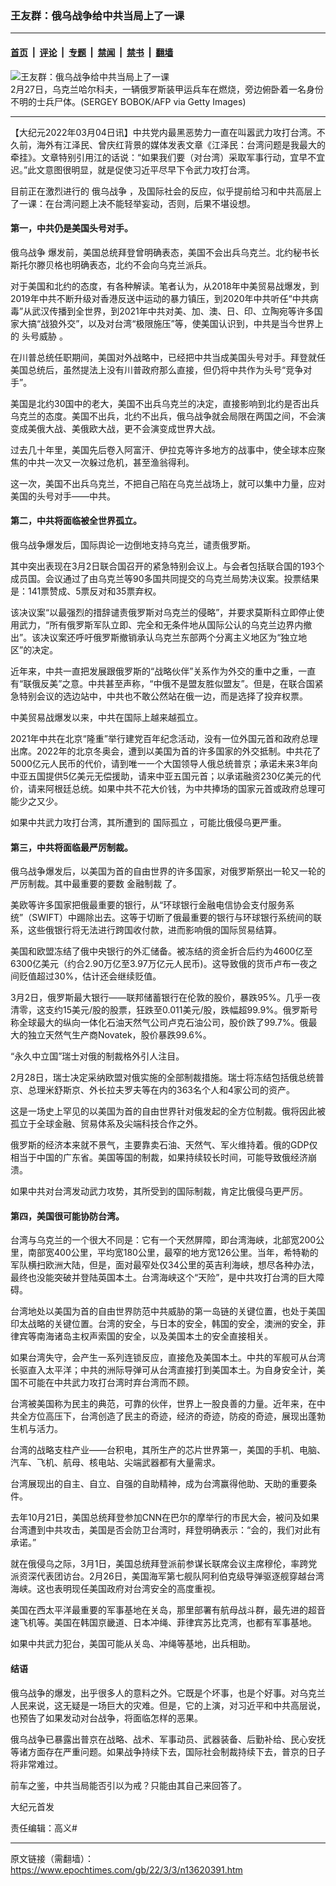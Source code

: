### 王友群：俄乌战争给中共当局上了一课

---

#### [首页](../../../..?n13620391) &nbsp;|&nbsp; [评论](../../../../../epoch-comment?n13620391) &nbsp;|&nbsp; [专题](../../../../../epoch-special?n13620391) &nbsp;|&nbsp; [禁闻](../../../../../epoch-news?n13620391) &nbsp;|&nbsp; [禁书](../../../../../books?n13620391) &nbsp;|&nbsp; [翻墙](https://github.com/gfw-breaker/nogfw/blob/master/README.md?n13620391)


<div><img alt="王友群：俄乌战争给中共当局上了一课" class="attachment-djy_600_400 size-djy_600_400 wp-post-image" src="https://i.epochtimes.com/assets/uploads/2022/03/id13620393-GettyImages-1238802925-600x400.jpeg"/>
<div class="caption">
 2月27日，乌克兰哈尔科夫，一辆俄罗斯装甲运兵车在燃烧，旁边俯卧着一名身份不明的士兵尸体。(SERGEY BOBOK/AFP via Getty Images)
</div></div><hr/><div class="post_content" id="artbody" itemprop="articleBody">
 <!-- article content begin -->
 <p>
  【大纪元2022年03月04日讯】中共党内最黑恶势力一直在叫嚣武力攻打台湾。不久前，海外有江泽民、曾庆红背景的媒体发表文章《江泽民：台湾问题是我最大的牵挂》。文章特别引用江的话说：“如果我们要（对台湾）采取军事行动，宜早不宜迟。”此文意图很明显，就是促使习近平尽早下令武力攻打台湾。
 </p>
 <p>
  目前正在激烈进行的
  <ok href="https://www.epochtimes.com/gb/tag/%E4%BF%84%E4%B9%8C%E6%88%98%E4%BA%89.html">
   俄乌战争
  </ok>
  ，及国际社会的反应，似乎提前给习和中共高层上了一课：在台湾问题上决不能轻举妄动，否则，后果不堪设想。
 </p>
 <h4>
  第一，中共仍是美国头号对手。
 </h4>
 <p>
  <ok href="https://www.epochtimes.com/gb/tag/%E4%BF%84%E4%B9%8C%E6%88%98%E4%BA%89.html">
   俄乌战争
  </ok>
  爆发前，美国总统拜登曾明确表态，美国不会出兵乌克兰。北约秘书长斯托尔滕贝格也明确表态，北约不会向乌克兰派兵。
 </p>
 <p>
  对于美国和北约的态度，有各种解读。笔者认为，从2018年中美贸易战爆发，到2019年中共不断升级对香港反送中运动的暴力镇压，到2020年中共听任“中共病毒”从武汉传播到全世界，到2021年中共对美、加、澳、日、印、立陶宛等许多国家大搞“战狼外交”，以及对台湾“极限施压”等，使美国认识到，中共是当今世界上的
  <ok href="https://www.epochtimes.com/gb/tag/%E5%A4%B4%E5%8F%B7%E5%A8%81%E8%83%81.html">
   头号威胁
  </ok>
  。
 </p>
 <p>
  在川普总统任职期间，美国对外战略中，已经把中共当成美国头号对手。拜登就任美国总统后，虽然提法上没有川普政府那么直接，但仍将中共作为头号“竞争对手”。
 </p>
 <p>
  美国是北约30国中的老大，美国不出兵乌克兰的决定，直接影响到北约是否出兵乌克兰的态度。美国不出兵，北约不出兵，俄乌战争就会局限在两国之间，不会演变成美俄大战、美俄欧大战，更不会演变成世界大战。
 </p>
 <p>
  过去几十年里，美国先后卷入阿富汗、伊拉克等许多地方的战事中，使全球本应聚焦的中共一次又一次躲过危机，甚至渔翁得利。
 </p>
 <p>
  这一次，美国不出兵乌克兰，不把自己陷在乌克兰战场上，就可以集中力量，应对美国的头号对手——中共。
 </p>
 <h4>
  第二，中共将面临被全世界孤立。
 </h4>
 <p>
  俄乌战争爆发后，国际舆论一边倒地支持乌克兰，谴责俄罗斯。
 </p>
 <p>
  其中突出表现在3月2日联合国召开的紧急特别会议上。与会者包括联合国的193个成员国。会议通过了由乌克兰等90多国共同提交的乌克兰局势决议案。投票结果是：141票赞成、5票反对和35票弃权。
 </p>
 <p>
  该决议案“以最强烈的措辞谴责俄罗斯对乌克兰的侵略”，并要求莫斯科立即停止使用武力，“所有俄罗斯军队立即、完全和无条件地从国际公认的乌克兰边界内撤出”。该决议案还呼吁俄罗斯撤销承认乌克兰东部两个分离主义地区为“独立地区”的决定。
 </p>
 <p>
  近年来，中共一直把发展跟俄罗斯的“战略伙伴”关系作为外交的重中之重，一直有“联俄反美”之意。中共甚至声称，“中俄不是盟友胜似盟友”。但是，在联合国紧急特别会议的选边站中，中共也不敢公然站在俄一边，而是选择了投弃权票。
 </p>
 <p>
  中美贸易战爆发以来，中共在国际上越来越孤立。
 </p>
 <p>
  2021年中共在北京“隆重”举行建党百年纪念活动，没有一位外国元首和政府总理出席。2022年的北京冬奥会，遭到以美国为首的许多国家的外交抵制。中共花了5000亿元人民币的代价，请到唯一一个大国领导人俄总统普京；承诺未来3年向中亚五国提供5亿美元无偿援助，请来中亚五国元首；以承诺融资230亿美元的代价，请来阿根廷总统。如果中共不花大价钱，为中共捧场的国家元首或政府总理可能少之又少。
 </p>
 <p>
  如果中共武力攻打台湾，其所遭到的
  <ok href="https://www.epochtimes.com/gb/tag/%E5%9B%BD%E9%99%85%E5%AD%A4%E7%AB%8B.html">
   国际孤立
  </ok>
  ，可能比俄侵乌更严重。
 </p>
 <h4>
  第三，中共将面临最严厉制裁。
 </h4>
 <p>
  俄乌战争爆发后，以美国为首的自由世界的许多国家，对俄罗斯祭出一轮又一轮的严厉制裁。其中最重要的要数
  <ok href="https://www.epochtimes.com/gb/tag/%E9%87%91%E8%9E%8D%E5%88%B6%E8%A3%81.html">
   金融制裁
  </ok>
  了。
 </p>
 <p>
  美欧等许多国家把俄最重要的银行，从“环球银行金融电信协会支付服务系统”（SWIFT）中踢除出去。这等于切断了俄最重要的银行与环球银行系统间的联系，这些俄银行将无法进行跨国收付款，进而影响俄的国际贸易结算。
 </p>
 <p>
  美国和欧盟冻结了俄中央银行的外汇储备。被冻结的资金折合后约为4600亿至6300亿美元（约合2.90万亿至3.97万亿元人民币)。这导致俄的货币卢布一夜之间贬值超过30%，估计还会继续贬值。
 </p>
 <p>
  3月2日，俄罗斯最大银行——联邦储蓄银行在伦敦的股价，暴跌95%。几乎一夜清零，这支约15美元/股的股票，狂跌至0.011美元/股，跌幅超99.9%。俄罗斯号称全球最大的纵向一体化石油天然气公司卢克石油公司，股价跌了99.7%。俄最大的独立天然气生产商Novatek，股价暴跌99.6%。
 </p>
 <p>
  “永久中立国”瑞士对俄的制裁格外引人注目。
 </p>
 <p>
  2月28日，瑞士决定采纳欧盟对俄实施的全部制裁措施。瑞士将冻结包括俄总统普京、总理米舒斯京、外长拉夫罗夫等在内的363名个人和4家公司的资产。
 </p>
 <p>
  这是一场史上罕见的以美国为首的自由世界针对俄发起的全方位制裁。俄将因此被孤立于全球金融、贸易体系及尖端科技合作之外。
 </p>
 <p>
  俄罗斯的经济本来就不景气，主要靠卖石油、天然气、军火维持着。俄的GDP仅相当于中国的广东省。美国等国的制裁，如果持续较长时间，可能导致俄经济崩溃。
 </p>
 <p>
  如果中共对台湾发动武力攻势，其所受到的国际制裁，肯定比俄侵乌更严厉。
 </p>
 <h4>
  第四，美国很可能协防台湾。
 </h4>
 <p>
  台湾与乌克兰的一个很大不同是：它有一个天然屏障，即台湾海峡，北部宽200公里，南部宽400公里，平均宽180公里，最窄的地方宽126公里。当年，希特勒的军队横扫欧洲大陆，但是，面对最窄处仅34公里的英吉利海峡，想尽各种办法，最终也没能突破并登陆英国本土。台湾海峡这个“天险”，是中共攻打台湾的巨大障碍。
 </p>
 <p>
  台湾地处以美国为首的自由世界防范中共威胁的第一岛链的关键位置，也处于美国印太战略的关键位置。台湾的安全，与日本的安全，韩国的安全，澳洲的安全，菲律宾等南海诸岛主权声索国的安全，以及美国本土的安全直接相关。
 </p>
 <p>
  如果台湾失守，会产生一系列连锁反应，直接危及美国本土。中共的军舰可从台湾长驱直入太平洋；中共的洲际导弹可从台湾直接打到美国本土。为自身安全计，美国不可能在中共武力攻打台湾时弃台湾而不顾。
 </p>
 <p>
  台湾被美国称为民主的典范，可靠的伙伴，世界上一股良善的力量。近年来，在中共全方位高压下，台湾创造了民主的奇迹，经济的奇迹，防疫的奇迹，展现出蓬勃生机与活力。
 </p>
 <p>
  台湾的战略支柱产业——台积电，其所生产的芯片世界第一，美国的手机、电脑、汽车、飞机、航母、核电站、尖端武器都有大量需求。
 </p>
 <p>
  台湾展现出的自主、自立、自强的自助精神，成为台湾赢得他助、天助的重要条件。
 </p>
 <p>
  去年10月21日，美国总统拜登参加CNN在巴尔的摩举行的巿民大会，被问及如果台湾遭到中共攻击，美国是否会防卫台湾时，拜登明确表示：“会的，我们对此有承诺。”
 </p>
 <p>
  就在俄侵乌之际，3月1日，美国总统拜登派前参谋长联席会议主席穆伦，率跨党派资深代表团访台。2月26日，美国海军第七舰队阿利伯克级导弹驱逐舰穿越台湾海峡。这也表明现任美国政府对台湾安全的高度重视。
 </p>
 <p>
  美国在西太平洋最重要的军事基地在关岛，那里部署有航母战斗群，最先进的超音速飞机等。美国在韩国京畿道、日本冲绳、菲律宾苏比克湾，也都有军事基地。
 </p>
 <p>
  如果中共武力犯台，美国可能从关岛、冲绳等基地，出兵相助。
 </p>
 <h4>
  结语
 </h4>
 <p>
  俄乌战争的爆发，出乎很多人的意料之外。它既是个坏事，也是个好事。对乌克兰人民来说，这无疑是一场巨大的灾难。但是，它的上演，对习近平和中共高层说，也预告了如果发动对台战争，将面临怎样的恶果。
 </p>
 <p>
  俄乌战争已暴露出普京在战略、战术、军事动员、武器装备、后勤补给、民心安抚等诸方面存在严重问题。如果战争持续下去，国际社会制裁持续下去，普京的日子将非常难过。
 </p>
 <p>
  前车之鉴，中共当局能否引以为戒？只能由其自己来回答了。
 </p>
 <p>
  大纪元首发
 </p>
 <p>
  责任编辑：高义#
 </p>
 <!-- article content end -->
 <div id="below_article_ad">
 </div>
</div>


---

原文链接（需翻墙）：https://www.epochtimes.com/gb/22/3/3/n13620391.htm